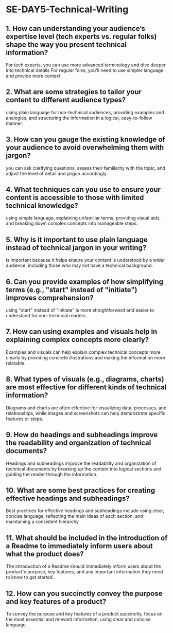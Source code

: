 # SE-DAY5-Technical-Writing
## 1. How can understanding your audience’s expertise level (tech experts vs. regular folks) shape the way you present technical information?
 For tech experts, you can use more advanced terminology and dive deeper into technical details
  For regular folks, you'll need to use simpler language and provide more context
## 2. What are some strategies to tailor your content to different audience types?
using plain language for non-technical audiences, providing examples and analogies, and structuring the information in a logical, easy-to-follow manner.
## 3. How can you gauge the existing knowledge of your audience to avoid overwhelming them with jargon?
you can ask clarifying questions, assess their familiarity with the topic, and adjust the level of detail and jargon accordingly.
## 4. What techniques can you use to ensure your content is accessible to those with limited technical knowledge?
 using simple language, explaining unfamiliar terms, providing visual aids, and breaking down complex concepts into manageable steps.
## 5. Why is it important to use plain language instead of technical jargon in your writing?
 is important because it helps ensure your content is understood by a wider audience, including those who may not have a technical background.
## 6. Can you provide examples of how simplifying terms (e.g., "start" instead of "initiate") improves comprehension?
 using "start" instead of "initiate" is more straightforward and easier to understand for non-technical readers.
## 7. How can using examples and visuals help in explaining complex concepts more clearly?
Examples and visuals can help explain complex technical concepts more clearly by providing concrete illustrations and making the information more relatable.
## 8. What types of visuals (e.g., diagrams, charts) are most effective for different kinds of technical information?
Diagrams and charts are often effective for visualizing data, processes, and relationships, while images and screenshots can help demonstrate specific features or steps.
## 9. How do headings and subheadings improve the readability and organization of technical documents?
Headings and subheadings improve the readability and organization of technical documents by breaking up the content into logical sections and guiding the reader through the information.
## 10. What are some best practices for creating effective headings and subheadings?
Best practices for effective headings and subheadings include using clear, concise language, reflecting the main ideas of each section, and maintaining a consistent hierarchy
## 11. What should be included in the introduction of a Readme to immediately inform users about what the product does?
The introduction of a Readme should immediately inform users about the product's purpose, key features, and any important information they need to know to get started.
## 12. How can you succinctly convey the purpose and key features of a product?
To convey the purpose and key features of a product succinctly, focus on the most essential and relevant information, using clear and concise language.
